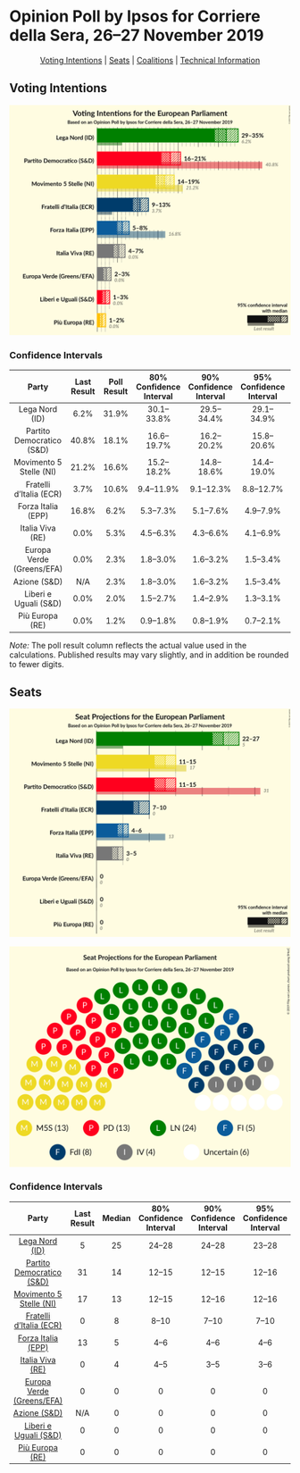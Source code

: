 # Opinion Poll by Ipsos for Corriere della Sera, 26–27 November 2019

<p align="center"><a href="#voting-intentions">Voting Intentions</a> | <a href="#seats">Seats</a> | <a href="#coalitions">Coalitions</a> | <a href="#technical-information">Technical Information</a></p>

## Voting Intentions

![Graph with voting intentions not yet produced](2019-11-27-Ipsos.png "Voting Intentions")

### Confidence Intervals

| Party | Last Result | Poll Result | 80% Confidence Interval | 90% Confidence Interval | 95% Confidence Interval | 99% Confidence Interval |
|:-----:|:-----------:|:-----------:|:-----------------------:|:-----------------------:|:-----------------------:|:-----------------------:|
| Lega Nord (ID) | 6.2% | 31.9% | 30.1–33.8% |29.5–34.4% |29.1–34.9% |28.2–35.8% |
| Partito Democratico (S&D) | 40.8% | 18.1% | 16.6–19.7% |16.2–20.2% |15.8–20.6% |15.2–21.4% |
| Movimento 5 Stelle (NI) | 21.2% | 16.6% | 15.2–18.2% |14.8–18.6% |14.4–19.0% |13.8–19.8% |
| Fratelli d’Italia (ECR) | 3.7% | 10.6% | 9.4–11.9% |9.1–12.3% |8.8–12.7% |8.3–13.3% |
| Forza Italia (EPP) | 16.8% | 6.2% | 5.3–7.3% |5.1–7.6% |4.9–7.9% |4.5–8.4% |
| Italia Viva (RE) | 0.0% | 5.3% | 4.5–6.3% |4.3–6.6% |4.1–6.9% |3.7–7.4% |
| Europa Verde (Greens/EFA) | 0.0% | 2.3% | 1.8–3.0% |1.6–3.2% |1.5–3.4% |1.3–3.8% |
| Azione (S&D) | N/A | 2.3% | 1.8–3.0% |1.6–3.2% |1.5–3.4% |1.3–3.8% |
| Liberi e Uguali (S&D) | 0.0% | 2.0% | 1.5–2.7% |1.4–2.9% |1.3–3.1% |1.1–3.4% |
| Più Europa (RE) | 0.0% | 1.2% | 0.9–1.8% |0.8–1.9% |0.7–2.1% |0.5–2.4% |

*Note:* The poll result column reflects the actual value used in the calculations. Published results may vary slightly, and in addition be rounded to fewer digits.

## Seats

![Graph with seats not yet produced](2019-11-27-Ipsos-seats.png "Seats")

![Graph with seating plan not yet produced](2019-11-27-Ipsos-seating-plan.png "Seating Plan")

### Confidence Intervals

| Party | Last Result | Median | 80% Confidence Interval | 90% Confidence Interval | 95% Confidence Interval | 99% Confidence Interval |
|:-----:|:-----------:|:------:|:-----------------------:|:-----------------------:|:-----------------------:|:-----------------------:|
| <a href="#lega-nord-(id)">Lega Nord (ID)</a> | 5 | 25 | 24–28 |24–28 |23–28 |23–29 |
| <a href="#partito-democratico-(s&d)">Partito Democratico (S&D)</a> | 31 | 14 | 12–15 |12–15 |12–16 |11–16 |
| <a href="#movimento-5-stelle-(ni)">Movimento 5 Stelle (NI)</a> | 17 | 13 | 12–15 |12–16 |12–16 |11–16 |
| <a href="#fratelli-d’italia-(ecr)">Fratelli d’Italia (ECR)</a> | 0 | 8 | 8–10 |7–10 |7–10 |7–11 |
| <a href="#forza-italia-(epp)">Forza Italia (EPP)</a> | 13 | 5 | 4–6 |4–6 |4–6 |4–7 |
| <a href="#italia-viva-(re)">Italia Viva (RE)</a> | 0 | 4 | 4–5 |3–5 |3–6 |0–6 |
| <a href="#europa-verde-(greens/efa)">Europa Verde (Greens/EFA)</a> | 0 | 0 | 0 |0 |0 |0 |
| <a href="#azione-(s&d)">Azione (S&D)</a> | N/A | 0 | 0 |0 |0 |0 |
| <a href="#liberi-e-uguali-(s&d)">Liberi e Uguali (S&D)</a> | 0 | 0 | 0 |0 |0 |0 |
| <a href="#più-europa-(re)">Più Europa (RE)</a> | 0 | 0 | 0 |0 |0 |0 |

